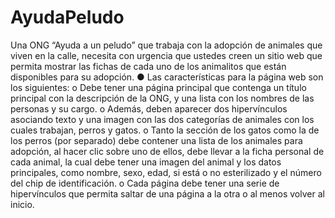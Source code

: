 # AyudaPeludo

 Una ONG “Ayuda a un peludo” que trabaja con la adopción de animales que viven en la calle, 
necesita con urgencia que ustedes creen un sitio web que permita mostrar las fichas de cada uno 
de los animalitos que están disponibles para su adopción.
● Las características para la página web son los siguientes:
o Debe tener una página principal que contenga un título principal con la descripción de la 
ONG, y una lista con los nombres de las personas y su cargo.
o Además, deben aparecer dos hipervínculos asociando texto y una imagen con las dos 
categorías de animales con los cuales trabajan, perros y gatos.
o Tanto la sección de los gatos como la de los perros (por separado) debe contener una lista 
de los animales para adopción, al hacer clic sobre uno de ellos, debe llevar a la ficha 
personal de cada animal, la cual debe tener una imagen del animal y los datos principales, 
como nombre, sexo, edad, si está o no esterilizado y el número del chip de identificación.
o Cada página debe tener una serie de hipervínculos que permita saltar de una página a la 
otra o al menos volver al inicio.
